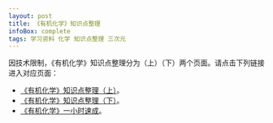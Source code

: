 ```yaml
---
layout: post
title: 《有机化学》知识点整理
infoBox: complete
tags: 学习资料 化学 知识点整理 三次元
---
```

因技术限制，《有机化学》知识点整理分为（上）（下）两个页面。请点击下列链接进入对应页面：

* [《有机化学》知识点整理（上）](/Organic-Chemistry-Notes-A)。
* [《有机化学》知识点整理（下）](/Organic-Chemistry-Notes-B)。
* [《有机化学》一小时速成](/Organic-Chemistry-1-Hour-Review)。